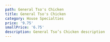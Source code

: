```yaml
---
path: General Tso's Chicken
title: General Tso's Chicken
category: House Specialties
price: '9.75'
smallPrice: '6.75'
description: General Tso’s Chicken description
---
```


